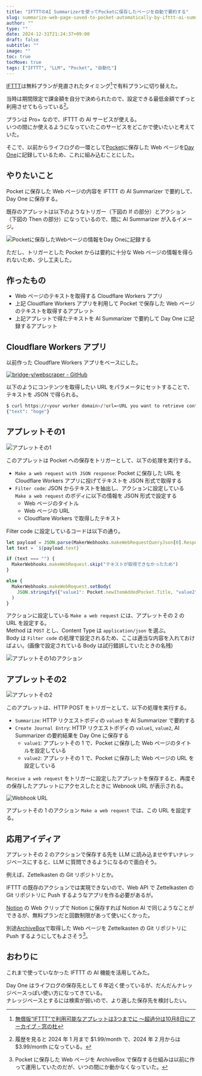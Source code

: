 ```yaml
---
title: "IFTTTのAI Summarizerを使ってPocketに保存したページを自動で要約する"
slug: summarize-web-page-saved-to-pocket-automatically-by-ifttt-ai-summarizer
author: ""
type: ""
date: 2024-12-31T21:24:37+09:00
draft: false
subtitle: ""
image: ""
toc: true
tocMove: true
tags: ["IFTTT", "LLM", "Pocket", "自動化"]
---
```


[IFTTT](https://ifttt.com/)は無料プランが見直されたタイミング[^1]で有料プランに切り替えた。

[^1]: [無償版“IFTTT”で利用可能なアプレットは3つまでに ～超過分は10月8日にアーカイブ - 窓の杜](https://forest.watch.impress.co.jp/docs/news/1278901.html)

当時は期間限定で課金額を自分で決められたので、設定できる最低金額でずっと利用させてもらっている[^2]。

[^2]: 履歴を見ると 2024 年 1 月まで $1.99/month で、2024 年 2 月からは $3.99/month になっている。

プランは Pro+ なので、IFTTT の AI サービスが使える。  
いつの間にか使えるようになっていたこのサービスをどこかで使いたいと考えていた。

そこで、以前からライフログの一環として[Pocket](https://getpocket.com/ja/about)に保存した Web ページを[Day One](https://dayoneapp.com/web/)に記録しているため、これに組み込むことにした。

## やりたいこと

Pocket に保存した Web ページの内容を IFTTT の AI Summarizer で要約して、Day One に保存する。  

既存のアプレットは以下のようなトリガー（下図の If の部分）とアクション（下図の Then の部分）になっているので、間に AI Summarizer が入るイメージ。

![Pocketに保存したWebページの情報をDay Oneに記録する](./pocket-to-dayone.png)

ただし、トリガーとした Pocket からは要約に十分な Web ページの情報を得られないため、少し工夫した。

## 作ったもの

- Web ページのテキストを取得する Cloudflare Workers アプリ
- 上記 Cloudflare Workers アプリを利用して Pocket で保存した Web ページのテキストを取得するアプレット
- 上記アプレットで得たテキストを AI Summarizer で要約して Day One に記録するアプレット

## Cloudflare Workers アプリ

以前作った Cloudflare Workers アプリをベースにした。  

[![bridge-y/webscraper - GitHub](https://gh-card.dev/repos/bridge-y/webscraper.svg)](https://github.com/bridge-y/webscraper)

以下のようにコンテンツを取得したい URL をパラメータにセットすることで、テキストを JSON で得られる。  

```bash
$ curl https://<your worker domain>/?url=<URL you want to retrieve content from>
{"text": "hoge"}
```

## アプレットその1

![アプレットその1](./applet-1.png)

このアプレットは Pocket への保存をトリガーとして、以下の処理を実行する。

- `Make a web request with JSON response`: Pocket に保存した URL を Cloudflare Workers アプリに投げてテキストを JSON 形式で取得する
- `Filter code`: JSON からテキストを抽出し、アクションに設定している `Make a web request` のボディに以下の情報を JSON 形式で設定する
  - Web ページのタイトル
  - Web ページの URL
  - Cloudflare Workers で取得したテキスト

Filter code に設定しているコードは以下の通り。

```javascript
let payload = JSON.parse(MakerWebhooks.makeWebRequestQueryJson[0].ResponseBody)
let text = `${payload.text}`

if (text === "") {
  MakerWebhooks.makeWebRequest.skip("テキストが取得できなかったため")
}

else {
  MakerWebhooks.makeWebRequest.setBody(
    JSON.stringify({"value1": Pocket.newItemAddedPocket.Title, "value2": Pocket.newItemAddedPocket.Url, "value3": text})
  )
}
```

アクションに設定している `Make a web request` には、アプレットその 2 の URL を設定する。  
Method は `POST` とし、Content Type は `application/json` を選ぶ。  
Body は `Filter code` の処理で設定されるため、ここは適当な内容を入れておけばよい。(画像で設定されている Body は試行錯誤していたときの名残)

![アプレットその1のアクション](./applet-1-action.png)

## アプレットその2

![アプレットその2](./applet-2.png)

このアプレットは、HTTP POST をトリガーとして、以下の処理を実行する。

- `Summarize`: HTTP リクエストボディの `value3` を AI Summarizer で要約する
- `Create Journal Entry`: HTTP リクエストボディの `value1`, `value2`, AI Summarizer の要約結果を Day One に保存する
  - `value1`: アプレットその 1 で、Pocket に保存した Web ページのタイトルを設定している
  - `value2`: アプレットその 1 で、Pocket に保存した Web ページの URL を設定している

`Receive a web request` をトリガーに設定したアプレットを保存すると、再度その保存したアプレットにアクセスしたときに Webnook URL が表示される。  

![Webhook URL](./applet-2-webhook-url.png)

アプレットその 1 のアクション `Make a web request` では、この URL を設定する。

## 応用アイディア

アプレットその 2 のアクションで保存する先を LLM に読み込ませやすいナレッジベースにすると、LLM に質問できるようになるので面白そう。  

例えば、Zettelkasten の Git リポジトリとか。  

IFTTT の既存のアクションでは実現できないので、Web API で Zettelkasten の Git リポジトリに Push するようなアプリを作る必要があるが。

[Notion]([Notion](https://www.notion.com/ja/explore)) の Web クリップで Notion に保存すれば Notion AI で同じようなことができるが、無料プランだと回数制限があって使いにくかった。

別途[ArchiveBox](https://archivebox.io/)で取得した Web ページを Zettelkasten の Git リポジトリに Push するようにしてもよさそう[^3]。  

[^3]: Pocket に保存した Web ページを ArchiveBox で保存する仕組みは以前に作って運用していたのだが、いつの間にか動かなくなっていた。

## おわりに

これまで使っていなかった IFTTT の AI 機能を活用してみた。  

Day One はライフログの保存先として 6 年近く使っているが、だんだんナレッジベースっぽい使い方になってきている。  
ナレッジベースとするには検索が弱いので、より適した保存先を検討したい。
